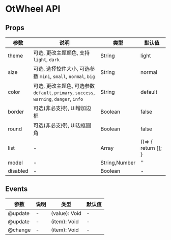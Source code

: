 # OtWheel API

## Props

| 参数 | 说明 | 类型 | 默认值 |
| --- | --- | --- | --- |
| theme | 可选, 更改主题颜色, 支持 `light`, `dark` | String | light |
| size | 可选, 选择控件大小, 可选参数 `mini`, `small`, `normal`, `big` | String | normal |
| color | 可选, 更改主题色, 可选参数 `default`, `primary`, `success`, `warning`, `danger`, `info` | String | default |
| border | 可选(非必支持), UI增加边框 | Boolean | false |
| round | 可选(非必支持), UI边框圆角 | Boolean | false |
| list | - | Array | ()=> {   return []; } |
| model | - | String,Number | '' |
| disabled | - | Boolean | - |

## Events

| 参数 | 说明 | 类型 | 默认值 |
| --- | --- | --- | --- |
| @update | - | (value): Void | - |
| @update | - | (item): Void | - |
| @change | - | (item): Void | - |

